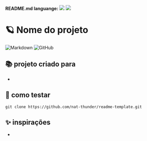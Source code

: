 **README.md languange:** 
<a href="#" onclick="BR()"><img src="https://img.shields.io/badge/%20PT&#8208;BR-yellow.svg?style=for-the-badge"></a>
<a href="#"><img src="https://img.shields.io/badge/%20EN-blue.svg?style=for-the-badge"></a>

# 🪐 Nome do projeto
![Markdown](https://img.shields.io/badge/markdown-%23000000.svg?style=for-the-badge&logo=markdown&logoColor=white)
![GitHub](https://img.shields.io/badge/github-%23121011.svg?style=for-the-badge&logo=github&logoColor=white)


## 📚 projeto criado para
  - 

## 📑 como testar
  ```
  git clone https://github.com/nat-thunder/readme-template.git
  ```
  
## ✨ inspirações
  - 
